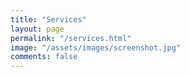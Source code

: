 ```yaml
---
title: "Services"
layout: page
permalink: "/services.html"
image: "/assets/images/screenshot.jpg"
comments: false
---
```

